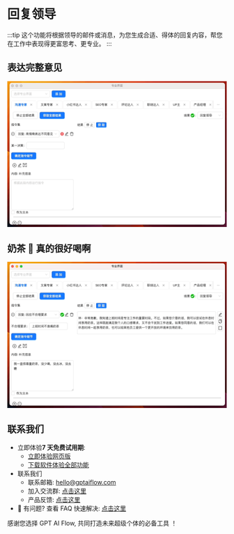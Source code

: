 # 回复领导

:::tip
这个功能将根据领导的邮件或消息，为您生成合适、得体的回复内容，帮您在工作中表现得更富思考、更专业。
:::

## 表达完整意见

![](./img/4-responseToLeander/2023-09-22-img-20-demo-communicationExpert-responseToLeader.gif)

## 奶茶 🥤 真的很好喝啊

![](./img/4-responseToLeander/2023-09-22-img-21-demo-communicationExpert-responseToLeader.gif)

## 联系我们

- 立即体验**7 天免费试用期**:
  - [立即体验网页版](https://www.app.gptaiflow.com/login)
  - [下载软件体验全部功能](/download)
- 联系我们
  - 联系邮箱: hello@gptaiflow.com
  - 加入交流群: [点击这里](/communication-group)
  - 产品反馈: [点击这里](https://wj.qq.com/s2/13154598/1770/)
- 💬 有问题? 查看 FAQ 快速解决: [点击这里](/docs/proudct/gpt-ai-flow-guide-and-faq)

感谢您选择 GPT AI Flow, 共同打造未来超级个体的必备工具 ！
